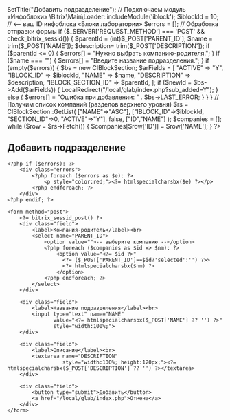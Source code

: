 <?php
// Привязываем движок и шаблон
require_once($_SERVER['DOCUMENT_ROOT'].'/header.php');
$APPLICATION->SetTitle("Добавить подразделение");

// Подключаем модуль «Инфоблоки»
\Bitrix\Main\Loader::includeModule('iblock');

$iblockId = 10; // <-- ваш ID инфоблока «Блоки лаборатории»
$errors = [];

// Обработка отправки формы
if ($_SERVER['REQUEST_METHOD'] === 'POST' && check_bitrix_sessid()) {
    $parentId   = (int)$_POST['PARENT_ID'];
    $name       = trim($_POST['NAME']);
    $description= trim($_POST['DESCRIPTION']);

    if ($parentId <= 0) {
        $errors[] = "Нужно выбрать компанию-родителя.";
    }
    if ($name === "") {
        $errors[] = "Введите название подразделения.";
    }

    if (empty($errors)) {
        $bs = new CIBlockSection;
        $arFields = [
            "ACTIVE"            => "Y",
            "IBLOCK_ID"         => $iblockId,
            "NAME"              => $name,
            "DESCRIPTION"       => $description,
            "IBLOCK_SECTION_ID" => $parentId,
        ];
        if ($newId = $bs->Add($arFields)) {
            LocalRedirect("/local/glab/index.php?sub_added=Y");
        } else {
            $errors[] = "Ошибка при добавлении: " . $bs->LAST_ERROR;
        }
    }
}

// Получим список компаний (разделов верхнего уровня)
$rs = CIBlockSection::GetList(
    ["NAME"=>"ASC"],
    ["IBLOCK_ID"=>$iblockId, "SECTION_ID"=>0, "ACTIVE"=>"Y"],
    false,
    ["ID","NAME"]
);
$companies = [];
while ($row = $rs->Fetch()) {
    $companies[$row['ID']] = $row['NAME'];
}
?>

<div class="form-container">
    <h2>Добавить подразделение</h2>

    <?php if ($errors): ?>
        <div class="errors">
            <?php foreach ($errors as $e): ?>
                <p style="color:red;"><?= htmlspecialcharsbx($e) ?></p>
            <?php endforeach; ?>
        </div>
    <?php endif; ?>

    <form method="post">
        <?= bitrix_sessid_post() ?>
        <div class="field">
            <label>Компания-родитель</label><br>
            <select name="PARENT_ID">
                <option value="">-- выберите компанию --</option>
                <?php foreach ($companies as $id => $nm): ?>
                    <option value="<?= $id ?>"
                      <?= ($_POST['PARENT_ID']==$id?'selected':'') ?>>
                      <?= htmlspecialcharsbx($nm) ?>
                    </option>
                <?php endforeach; ?>
            </select>
        </div>

        <div class="field">
            <label>Название подразделения</label><br>
            <input type="text" name="NAME"
                   value="<?= htmlspecialcharsbx($_POST['NAME'] ?? '') ?>"
                   style="width:100%;">
        </div>

        <div class="field">
            <label>Описание</label><br>
            <textarea name="DESCRIPTION"
                      style="width:100%; height:120px;"><?= htmlspecialcharsbx($_POST['DESCRIPTION'] ?? '') ?></textarea>
        </div>

        <div class="field">
            <button type="submit">Добавить</button>
            <a href="/local/glab/index.php">Отмена</a>
        </div>
    </form>
</div>

<?php require_once($_SERVER['DOCUMENT_ROOT'].'/footer.php'); ?>
